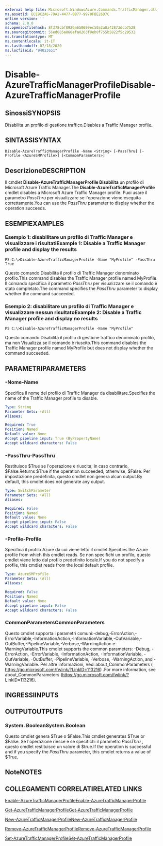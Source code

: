 ```yaml
---
external help file: Microsoft.WindowsAzure.Commands.TrafficManager.dll-Help.xml
ms.assetid: ECE9C2A6-7DA2-4477-B877-9970FBE26D7C
online version: ''
schema: 2.0.0
ms.openlocfilehash: 8f378cbf8926a650699ec50a2a0a42873dcb7528
ms.sourcegitcommit: 56ed085a868afa8263f8eb0f755b5822f5c29532
ms.translationtype: MT
ms.contentlocale: it-IT
ms.lasthandoff: 07/18/2020
ms.locfileid: "94023651"
---
```

# <span data-ttu-id="29e7e-101">Disable-AzureTrafficManagerProfile</span><span class="sxs-lookup"><span data-stu-id="29e7e-101">Disable-AzureTrafficManagerProfile</span></span>

## <span data-ttu-id="29e7e-102">Sinossi</span><span class="sxs-lookup"><span data-stu-id="29e7e-102">SYNOPSIS</span></span>
<span data-ttu-id="29e7e-103">Disabilita un profilo di gestione traffico.</span><span class="sxs-lookup"><span data-stu-id="29e7e-103">Disables a Traffic Manager profile.</span></span>

## <span data-ttu-id="29e7e-104">SINTASSI</span><span class="sxs-lookup"><span data-stu-id="29e7e-104">SYNTAX</span></span>

```
Disable-AzureTrafficManagerProfile -Name <String> [-PassThru] [-Profile <AzureSMProfile>] [<CommonParameters>]
```

## <span data-ttu-id="29e7e-105">Descrizione</span><span class="sxs-lookup"><span data-stu-id="29e7e-105">DESCRIPTION</span></span>
<span data-ttu-id="29e7e-106">Il cmdlet **Disable-AzureTrafficManagerProfile Disabilita** un profilo di Microsoft Azure Traffic Manager.</span><span class="sxs-lookup"><span data-stu-id="29e7e-106">The **Disable-AzureTrafficManagerProfile** cmdlet disables a Microsoft Azure Traffic Manager profile.</span></span>
<span data-ttu-id="29e7e-107">Puoi usare il parametro *PassThru* per visualizzare se l'operazione viene eseguita correttamente.</span><span class="sxs-lookup"><span data-stu-id="29e7e-107">You can use the *PassThru* parameter to display whether the operation succeeds.</span></span>

## <span data-ttu-id="29e7e-108">ESEMPI</span><span class="sxs-lookup"><span data-stu-id="29e7e-108">EXAMPLES</span></span>

### <span data-ttu-id="29e7e-109">Esempio 1: disabilitare un profilo di Traffic Manager e visualizzare i risultati</span><span class="sxs-lookup"><span data-stu-id="29e7e-109">Example 1: Disable a Traffic Manager profile and display the results</span></span>
```
PS C:\>Disable-AzureTrafficManagerProfile -Name "MyProfile" -PassThru
True
```

<span data-ttu-id="29e7e-110">Questo comando Disabilita il profilo di Traffic Manager denominato profilo.</span><span class="sxs-lookup"><span data-stu-id="29e7e-110">This command disables the Traffic Manager profile named MyProfile.</span></span>
<span data-ttu-id="29e7e-111">Il comando specifica il parametro *PassThru* per visualizzare se il comando è stato completato.</span><span class="sxs-lookup"><span data-stu-id="29e7e-111">The command specifies the *PassThru* parameter to display whether the command succeeded.</span></span>

### <span data-ttu-id="29e7e-112">Esempio 2: disabilitare un profilo di Traffic Manager e visualizzare nessun risultato</span><span class="sxs-lookup"><span data-stu-id="29e7e-112">Example 2: Disable a Traffic Manager profile and display no results</span></span>
```
PS C:\>Disable-AzureTrafficManagerProfile -Name "MyProfile"
```

<span data-ttu-id="29e7e-113">Questo comando Disabilita il profilo di gestione traffico denominato profilo, ma non Visualizza se il comando è riuscito.</span><span class="sxs-lookup"><span data-stu-id="29e7e-113">This command disables the Traffic Manager profile named MyProfile but does not display whether the command succeeded.</span></span>

## <span data-ttu-id="29e7e-114">PARAMETRI</span><span class="sxs-lookup"><span data-stu-id="29e7e-114">PARAMETERS</span></span>

### <span data-ttu-id="29e7e-115">-Nome</span><span class="sxs-lookup"><span data-stu-id="29e7e-115">-Name</span></span>
<span data-ttu-id="29e7e-116">Specifica il nome del profilo di Traffic Manager da disabilitare.</span><span class="sxs-lookup"><span data-stu-id="29e7e-116">Specifies the name of the Traffic Manager profile to disable.</span></span>

```yaml
Type: String
Parameter Sets: (All)
Aliases: 

Required: True
Position: Named
Default value: None
Accept pipeline input: True (ByPropertyName)
Accept wildcard characters: False
```

### <span data-ttu-id="29e7e-117">-PassThru</span><span class="sxs-lookup"><span data-stu-id="29e7e-117">-PassThru</span></span>
<span data-ttu-id="29e7e-118">Restituisce $True se l'operazione è riuscita; in caso contrario, $False.</span><span class="sxs-lookup"><span data-stu-id="29e7e-118">Returns $True if the operation succeeded; otherwise, $False.</span></span>
<span data-ttu-id="29e7e-119">Per impostazione predefinita, questo cmdlet non genera alcun output.</span><span class="sxs-lookup"><span data-stu-id="29e7e-119">By default, this cmdlet does not generate any output.</span></span>

```yaml
Type: SwitchParameter
Parameter Sets: (All)
Aliases: 

Required: False
Position: Named
Default value: None
Accept pipeline input: False
Accept wildcard characters: False
```

### <span data-ttu-id="29e7e-120">-Profile</span><span class="sxs-lookup"><span data-stu-id="29e7e-120">-Profile</span></span>
<span data-ttu-id="29e7e-121">Specifica il profilo Azure da cui viene letto il cmdlet.</span><span class="sxs-lookup"><span data-stu-id="29e7e-121">Specifies the Azure profile from which this cmdlet reads.</span></span> <span data-ttu-id="29e7e-122">Se non specifichi un profilo, questo cmdlet viene letto dal profilo predefinito locale.</span><span class="sxs-lookup"><span data-stu-id="29e7e-122">If you do not specify a profile, this cmdlet reads from the local default profile.</span></span>

```yaml
Type: AzureSMProfile
Parameter Sets: (All)
Aliases: 

Required: False
Position: Named
Default value: None
Accept pipeline input: False
Accept wildcard characters: False
```

### <span data-ttu-id="29e7e-123">CommonParameters</span><span class="sxs-lookup"><span data-stu-id="29e7e-123">CommonParameters</span></span>
<span data-ttu-id="29e7e-124">Questo cmdlet supporta i parametri comuni:-debug,-ErrorAction,-ErrorVariable,-InformationAction,-InformationVariable,-OutVariable,-OutBuffer,-PipelineVariable,-Verbose,-WarningAction e-WarningVariable.</span><span class="sxs-lookup"><span data-stu-id="29e7e-124">This cmdlet supports the common parameters: -Debug, -ErrorAction, -ErrorVariable, -InformationAction, -InformationVariable, -OutVariable, -OutBuffer, -PipelineVariable, -Verbose, -WarningAction, and -WarningVariable.</span></span> <span data-ttu-id="29e7e-125">Per altre informazioni, Vedi about_CommonParameters ( https://go.microsoft.com/fwlink/?LinkID=113216) .</span><span class="sxs-lookup"><span data-stu-id="29e7e-125">For more information, see about_CommonParameters (https://go.microsoft.com/fwlink/?LinkID=113216).</span></span>

## <span data-ttu-id="29e7e-126">INGRESSI</span><span class="sxs-lookup"><span data-stu-id="29e7e-126">INPUTS</span></span>

## <span data-ttu-id="29e7e-127">OUTPUT</span><span class="sxs-lookup"><span data-stu-id="29e7e-127">OUTPUTS</span></span>

### <span data-ttu-id="29e7e-128">System. Boolean</span><span class="sxs-lookup"><span data-stu-id="29e7e-128">System.Boolean</span></span>
<span data-ttu-id="29e7e-129">Questo cmdlet genera $True o $False.</span><span class="sxs-lookup"><span data-stu-id="29e7e-129">This cmdlet generates $True or $False.</span></span>
<span data-ttu-id="29e7e-130">Se l'operazione riesce e se specifichi il parametro *PassThru* , questo cmdlet restituisce un valore di $true.</span><span class="sxs-lookup"><span data-stu-id="29e7e-130">If the operation is successful and if you specify the *PassThru* parameter, this cmdlet returns a value of $True.</span></span>

## <span data-ttu-id="29e7e-131">Note</span><span class="sxs-lookup"><span data-stu-id="29e7e-131">NOTES</span></span>

## <span data-ttu-id="29e7e-132">COLLEGAMENTI CORRELATI</span><span class="sxs-lookup"><span data-stu-id="29e7e-132">RELATED LINKS</span></span>

[<span data-ttu-id="29e7e-133">Enable-AzureTrafficManagerProfile</span><span class="sxs-lookup"><span data-stu-id="29e7e-133">Enable-AzureTrafficManagerProfile</span></span>](./Enable-AzureTrafficManagerProfile.md)

[<span data-ttu-id="29e7e-134">Get-AzureTrafficManagerProfile</span><span class="sxs-lookup"><span data-stu-id="29e7e-134">Get-AzureTrafficManagerProfile</span></span>](./Get-AzureTrafficManagerProfile.md)

[<span data-ttu-id="29e7e-135">New-AzureTrafficManagerProfile</span><span class="sxs-lookup"><span data-stu-id="29e7e-135">New-AzureTrafficManagerProfile</span></span>](./New-AzureTrafficManagerProfile.md)

[<span data-ttu-id="29e7e-136">Remove-AzureTrafficManagerProfile</span><span class="sxs-lookup"><span data-stu-id="29e7e-136">Remove-AzureTrafficManagerProfile</span></span>](./Remove-AzureTrafficManagerProfile.md)

[<span data-ttu-id="29e7e-137">Set-AzureTrafficManagerProfile</span><span class="sxs-lookup"><span data-stu-id="29e7e-137">Set-AzureTrafficManagerProfile</span></span>](./Set-AzureTrafficManagerProfile.md)


